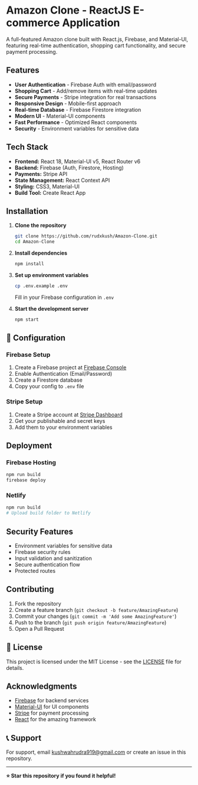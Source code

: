 # Amazon Clone - ReactJS E-commerce Application

A full-featured Amazon clone built with React.js, Firebase, and Material-UI, featuring real-time authentication, shopping cart functionality, and secure payment processing.

## Features

- **User Authentication** - Firebase Auth with email/password
- **Shopping Cart** - Add/remove items with real-time updates
- **Secure Payments** - Stripe integration for real transactions
- **Responsive Design** - Mobile-first approach
- **Real-time Database** - Firebase Firestore integration
- **Modern UI** - Material-UI components
- **Fast Performance** - Optimized React components
- **Security** - Environment variables for sensitive data

## Tech Stack

- **Frontend:** React 18, Material-UI v5, React Router v6
- **Backend:** Firebase (Auth, Firestore, Hosting)
- **Payments:** Stripe API
- **State Management:** React Context API
- **Styling:** CSS3, Material-UI
- **Build Tool:** Create React App

## Installation

1. **Clone the repository**
   ```bash
   git clone https://github.com/rudxkush/Amazon-Clone.git
   cd Amazon-Clone
   ```

2. **Install dependencies**
   ```bash
   npm install
   ```

3. **Set up environment variables**
   ```bash
   cp .env.example .env
   ```
   Fill in your Firebase configuration in `.env`

4. **Start the development server**
   ```bash
   npm start
   ```

## 🔧 Configuration

### Firebase Setup
1. Create a Firebase project at [Firebase Console](https://console.firebase.google.com/)
2. Enable Authentication (Email/Password)
3. Create a Firestore database
4. Copy your config to `.env` file

### Stripe Setup
1. Create a Stripe account at [Stripe Dashboard](https://dashboard.stripe.com/)
2. Get your publishable and secret keys
3. Add them to your environment variables

## Deployment

### Firebase Hosting
```bash
npm run build
firebase deploy
```

### Netlify
```bash
npm run build
# Upload build folder to Netlify
```

## Security Features

- Environment variables for sensitive data
- Firebase security rules
- Input validation and sanitization
- Secure authentication flow
- Protected routes

## Contributing

1. Fork the repository
2. Create a feature branch (`git checkout -b feature/AmazingFeature`)
3. Commit your changes (`git commit -m 'Add some AmazingFeature'`)
4. Push to the branch (`git push origin feature/AmazingFeature`)
5. Open a Pull Request

## 📄 License

This project is licensed under the MIT License - see the [LICENSE](LICENSE) file for details.

## Acknowledgments

- [Firebase](https://firebase.google.com/) for backend services
- [Material-UI](https://mui.com/) for UI components
- [Stripe](https://stripe.com/) for payment processing
- [React](https://reactjs.org/) for the amazing framework

## 📞 Support

For support, email kushwahrudra919@gmail.com or create an issue in this repository.

---

**⭐ Star this repository if you found it helpful!**
